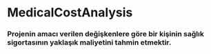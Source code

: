 # MedicalCostAnalysis
### Projenin amacı verilen değişkenlere göre bir kişinin sağlık sigortasının yaklaşık maliyetini tahmin etmektir.
